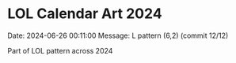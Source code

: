 # LOL Calendar Art 2024

Date: 2024-06-26 00:11:00
Message: L pattern (6,2) (commit 12/12)

Part of LOL pattern across 2024
